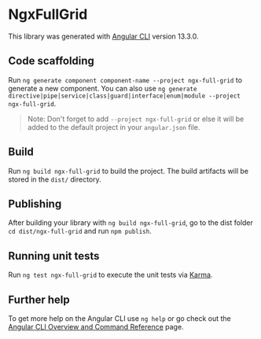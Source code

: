 # NgxFullGrid

This library was generated with [Angular CLI](https://github.com/angular/angular-cli) version 13.3.0.

## Code scaffolding

Run `ng generate component component-name --project ngx-full-grid` to generate a new component. You can also use `ng generate directive|pipe|service|class|guard|interface|enum|module --project ngx-full-grid`.
> Note: Don't forget to add `--project ngx-full-grid` or else it will be added to the default project in your `angular.json` file. 

## Build

Run `ng build ngx-full-grid` to build the project. The build artifacts will be stored in the `dist/` directory.

## Publishing

After building your library with `ng build ngx-full-grid`, go to the dist folder `cd dist/ngx-full-grid` and run `npm publish`.

## Running unit tests

Run `ng test ngx-full-grid` to execute the unit tests via [Karma](https://karma-runner.github.io).

## Further help

To get more help on the Angular CLI use `ng help` or go check out the [Angular CLI Overview and Command Reference](https://angular.io/cli) page.
